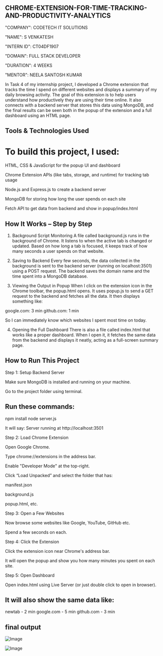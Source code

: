 ## CHROME-EXTENSION-FOR-TIME-TRACKING-AND-PRODUCTIVITY-ANALYTICS

"COMPANY": CODETECH IT SOLUTIONS

"NAME": S VENKATESH

"INTERN ID": CT04DF1907

"DOMAIN": FULL STACK DEVELOPER

"DURATION": 4 WEEKS

"MENTOR": NEELA SANTOSH KUMAR

In Task 4 of my internship project, I developed a Chrome extension that tracks the time I spend on different websites and displays a summary of my daily browsing activity. The goal of this extension is to help users understand how productively they are using their time online. It also connects with a backend server that stores this data using MongoDB, and the final results can be seen both in the popup of the extension and a full dashboard using an HTML page.

## Tools & Technologies Used

# To build this project, I used:

HTML, CSS & JavaScript for the popup UI and dashboard

Chrome Extension APIs (like tabs, storage, and runtime) for tracking tab usage

Node.js and Express.js to create a backend server

MongoDB for storing how long the user spends on each site

Fetch API to get data from backend and show in popup/index.html

## How It Works – Step by Step

1. Background Script Monitoring
A file called background.js runs in the background of Chrome. It listens to when the active tab is changed or updated. Based on how long a tab is focused, it keeps track of how many seconds a user spends on that website.

2. Saving to Backend
Every few seconds, the data collected in the background is sent to the backend server (running on localhost:3501) using a POST request. The backend saves the domain name and the time spent into a MongoDB database.

3. Viewing the Output in Popup
When I click on the extension icon in the Chrome toolbar, the popup.html opens. It uses popup.js to send a GET request to the backend and fetches all the data. It then displays something like:

google.com: 3 min
github.com: 1 min

So I can immediately know which websites I spent most time on today.

4. Opening the Full Dashboard
There is also a file called index.html that works like a proper dashboard. When I open it, it fetches the same data from the backend and displays it neatly, acting as a full-screen summary page.

## How to Run This Project

Step 1: Setup Backend Server

Make sure MongoDB is installed and running on your machine.

Go to the project folder using terminal.

## Run these commands:

npm install
node server.js

It will say: Server running at http://localhost:3501

Step 2: Load Chrome Extension

Open Google Chrome.

Type chrome://extensions in the address bar.

Enable "Developer Mode" at the top-right.

Click “Load Unpacked” and select the folder that has:

manifest.json

background.js

popup.html, etc.

Step 3: Open a Few Websites

Now browse some websites like Google, YouTube, GitHub etc.

Spend a few seconds on each.

Step 4: Click the Extension

Click the extension icon near Chrome's address bar.

It will open the popup and show you how many minutes you spent on each site.

Step 5: Open Dashboard

Open index.html using Live Server (or just double click to open in browser).

## It will also show the same data like:

newtab - 2 min
google.com - 5 min
github.com - 3 min

## final output

![Image](https://github.com/user-attachments/assets/66b50feb-fc48-4b91-a31d-9fd4fe54422f)

![Image](https://github.com/user-attachments/assets/159f6ce1-dab6-4235-8a61-81e6b59b6787)
